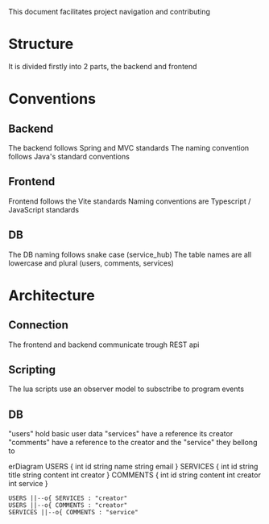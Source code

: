 This document facilitates project navigation and contributing

# Structure
It is divided firstly into 2 parts, the backend and frontend

# Conventions
## Backend
The backend follows Spring and MVC standards
The naming convention follows Java's standard conventions
## Frontend
Frontend follows the Vite standards
Naming conventions are Typescript / JavaScript standards
## DB
The DB naming follows snake case (service_hub)
The table names are all lowercase and plural (users, comments, services)

# Architecture
## Connection
The frontend and backend communicate trough REST api 

## Scripting
The lua scripts use an observer model to subsctribe to program events

## DB
"users" hold basic user data 
"services" have a reference its creator
"comments" have a reference to the creator and the "service" they bellong to

erDiagram
    USERS {
        int id
        string name
        string email
    }
    SERVICES {
        int id
        string title
        string content
        int creator
    }
    COMMENTS {
        int id
        string content
        int creator
        int service
    }

    USERS ||--o{ SERVICES : "creator"
    USERS ||--o{ COMMENTS : "creator"
    SERVICES ||--o{ COMMENTS : "service"



